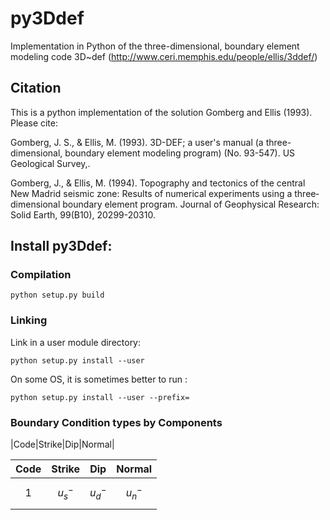 # py3Ddef
Implementation in Python of the three-dimensional, boundary element modeling code 3D~def (http://www.ceri.memphis.edu/people/ellis/3ddef/)


## Citation
This is a python implementation of the solution Gomberg and Ellis (1993). Please cite:

Gomberg, J. S., & Ellis, M. (1993). 3D-DEF; a user's manual (a three-dimensional, boundary element modeling program) (No. 93-547). US Geological Survey,.

Gomberg, J., & Ellis, M. (1994). Topography and tectonics of the central New Madrid seismic zone: Results of numerical experiments using a three‐dimensional boundary element program. Journal of Geophysical Research: Solid Earth, 99(B10), 20299-20310.



## Install py3Ddef:

### Compilation
```
python setup.py build
```

### Linking

Link in a user module directory:
```
python setup.py install --user
```
On some OS, it is sometimes better to run :
```
python setup.py install --user --prefix=
```

### Boundary Condition types by Components

|Code|Strike|Dip|Normal|


| Code | Strike | Dip | Normal |
| :---: | :---: | :---: | :---: |
| 1 | $$u_{s}^{-}$$ | $$u_{d}^{-}$$ | $$u_{n}^{-}$$ |
